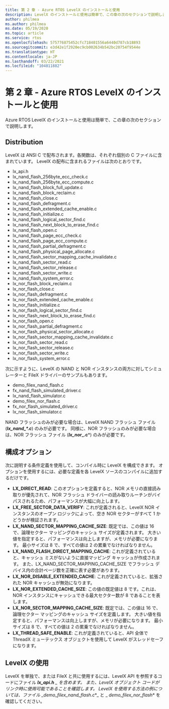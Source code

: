 ```yaml
---
title: 第 2 章 - Azure RTOS LevelX のインストールと使用
description: LevelX のインストールと使用は簡単で、この章の次のセクションで説明します。
author: philmea
ms.author: philmea
ms.date: 05/19/2020
ms.topic: article
ms.service: rtos
ms.openlocfilehash: 575776875452cfc718401556a6440d787cb18893
ms.sourcegitcommit: e3d42e1f2920ec9cb002634b542bc20754f9544e
ms.translationtype: HT
ms.contentlocale: ja-JP
ms.lasthandoff: 03/22/2021
ms.locfileid: "104811882"
---
```

# <a name="chapter-2---installation-and-use-of-azure-rtos-levelx"></a>第 2 章 - Azure RTOS LevelX のインストールと使用

Azure RTOS LevelX のインストールと使用は簡単で、この章の次のセクションで説明します。

## <a name="distribution"></a>Distribution

LevelX は ANSI C で配布されます。各関数は、それぞれ個別の C ファイルに含まれています。 LevelX の配布に含まれるファイルは次のとおりです。
- lx_api.h
- lx_nand_flash_256byte_ecc_check.c
- lx_nand_flash_256byte_ecc_compute.c
- lx_nand_flash_block_full_update.c
- lx_nand_flash_block_reclaim.c
- lx_nand_flash_close.c
- lx_nand_flash_defragment.c  
- lx_nand_flash_extended_cache_enable.c
- lx_nand_flash_initialize.c
- lx_nand_flash_logical_sector_find.c
- lx_nand_flash_next_block_to_erase_find.c
- lx_nand_flash_open.c
- lx_nand_flash_page_ecc_check.c
- lx_nand_flash_page_ecc_compute.c  
- lx_nand_flash_partial_defragment.c
- lx_nand_flash_physical_page_allocate.c
- lx_nand_flash_sector_mapping_cache_invalidate.c
- lx_nand_flash_sector_read.c
- lx_nand_flash_sector_release.c
- lx_nand_flash_sector_write.c
- lx_nand_flash_system_error.c
- lx_nor_flash_block_reclaim.c
- lx_nor_flash_close.c
- lx_nor_flash_defragment.c  
- lx_nor_flash_extended_cache_enable.c
- lx_nor_flash_initialize.c
- lx_nor_flash_logical_sector_find.c
- lx_nor_flash_next_block_to_erase_find.c
- lx_nor_flash_open.c
- lx_nor_flash_partial_defragment.c
- lx_nor_flash_physical_sector_allocate.c
- lx_nor_flash_sector_mapping_cache_invalidate.c
- lx_nor_flash_sector_read.c
- lx_nor_flash_sector_release.c
- lx_nor_flash_sector_write.c
- lx_nor_flash_system_error.c

次に示すように、LevelX の NAND と NOR インスタンスの両方に対してシミュレーターと FileX ドライバーのサンプルもあります。

- demo_filex_nand_flash.c  
- fx_nand_flash_simulated_driver.c
- lx_nand_flash_simulator.c
- demo_filex_nor_flash.c  
- fx_nor_flash_simulated_driver.c
- lx_nor_flash_simulator.c

NAND フラッシュのみが必要な場合は、LevelX NAND フラッシュ ファイル (***lx_nand_\*.c***) のみが必要です。 同様に、NOR フラッシュのみが必要な場合は、NOR フラッシュ ファイル (**_lx_nor_\_.c***) のみが必要です。

## <a name="configuration-options"></a>構成オプション

次に説明する条件定義を使用して、コンパイル時に LevelX を構成できます。 オプションを使用するには、必要な定義を各 LevelX ソースのコンパイルに追加するだけです。

- **LX_DIRECT_READ**: このオプションを定義すると、NOR メモリの直接読み取りが優先されて、NOR フラッシュ ドライバーの読み取りルーチンがバイパスされるため、パフォーマンスが大幅に向上します。
- **LX_FREE_SECTOR_DATA_VERIFY**: これが定義されると、LevelX NOR インスタンスのオープン ロジックによって、空き NOR セクターがすべて 1 かどうかが検証されます。
- **LX_NAND_SECTOR_MAPPING_CACHE_SIZE**: 既定では、この値は 16 で、論理セクター マッピングのキャッシュ サイズが定義されます。 大きい値を指定すると、パフォーマンスは向上しますが、メモリが必要になります。 最小サイズは 8 で、すべての値は 2 の累乗でなければなりません。
- **LX_NAND_FLASH_DIRECT_MAPPING_CACHE**: これが定義されていると、キャッシュ ミスがないように直接マッピング キャッシュが作成されます。 また、LX_NAND_SECTOR_MAPPING_CACHE_SIZE でフラッシュ デバイス内の合計ページ数を正確に表す必要があります。
- **LX_NOR_DISABLE_EXTENDED_CACHE**: これが定義されていると、拡張された NOR キャッシュが無効になります。
- **LX_NOR_EXTENDED_CACHE_SIZE**: この値の既定値は 8 です。これは、NOR インスタンスにキャッシュできる最大セクター数が 8 であることを表します。
- **LX_NOR_SECTOR_MAPPING_CACHE_SIZE**: 既定では、この値は 16 で、論理セクター マッピングのキャッシュ サイズを定義します。 大きい値を指定すると、パフォーマンスは向上しますが、メモリが必要になります。 最小サイズは 8 で、すべての値は 2 の累乗でなければなりません。
- **LX_THREAD_SAFE_ENABLE**: これが定義されていると、API 全体で ThreadX ミューテックス オブジェクトを使用して LevelX がスレッドセーフになります。

## <a name="using-levelx"></a>LevelX の使用

LevelX を単独で、または FileX と共に使用するには、LevelX API を参照するコードにファイル ***lx_api.h** _ を含めます。 また、LevelX オブジェクト コードがリンク時に使用可能であることを確認します。 LevelX を使用する方法の例については、ファイル _*_demo_filex_nand_flash.c_*_ と _ *_demo_filex_nor_flash_** を確認してください。
